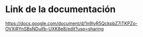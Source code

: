 # Link de la documentación

https://docs.google.com/document/d/1n9IyR5QckpbZ7iTKPZo-OVXjRYnSBsNDuifb-UXK8e8/edit?usp=sharing
